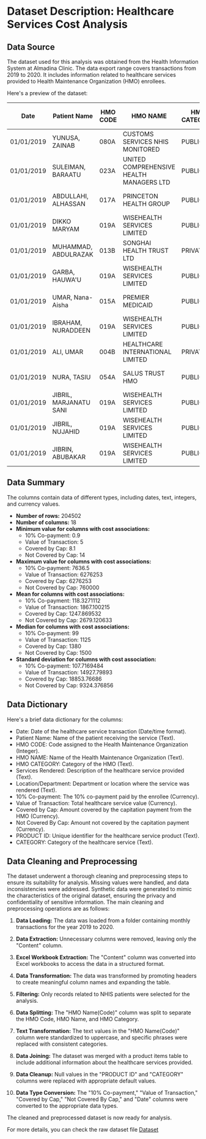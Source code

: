 # Dataset Description: Healthcare Services Cost Analysis

## Data Source

The dataset used for this analysis was obtained from the Health Information System at Almadina Clinic. The data export range covers transactions from 2019 to 2020. It includes information related to healthcare services provided to Health Maintenance Organization (HMO) enrollees.

Here's a preview of the dataset:

| Date       | Patient Name           | HMO CODE | HMO NAME                            | HMO CATEGORY | Services Rendered       | Location/Department | 10% Co-payment | Value of Transaction | Covered by Cap | Not Covered By Cap | PRODUCT ID | CATEGORY       |
|------------|------------------------|----------|-------------------------------------|--------------|-------------------------|---------------------|-----------------|----------------------|----------------|--------------------|------------|----------------|
| 01/01/2019 | YUNUSA, ZAINAB         | 080A     | CUSTOMS SERVICES NHIS MONITORED     | PUBLIC       | GP Consultation - (NHIS) | Almadina Clinic     | null            | 1,500.00             | 1,500.00       | null               | CL0084     | Medical Service|
| 01/01/2019 | SULEIMAN, BARAATU      | 023A     | UNITED COMPREHENSIVE HEALTH MANAGERS LTD | PUBLIC       | GP Consultation - (NHIS) | Almadina Clinic     | null            | 1,500.00             | 1,500.00       | null               | CL0084     | Medical Service|
| 01/01/2019 | ABDULLAHI, ALHASSAN    | 017A     | PRINCETON HEALTH GROUP               | PUBLIC       | GP Consultation - (NHIS) | Almadina Clinic     | null            | 1,500.00             | 1,500.00       | null               | CL0084     | Medical Service|
| 01/01/2019 | DIKKO MARYAM           | 019A     | WISEHEALTH SERVICES LIMITED          | PUBLIC       | GP Consultation - (NHIS) | Almadina Clinic     | null            | 1,500.00             | 1,500.00       | null               | CL0084     | Medical Service|
| 01/01/2019 | MUHAMMAD, ABDULRAZAK   | 013B     | SONGHAI HEALTH TRUST LTD             | PRIVATE      | GP Consultation - (NHIS) | Almadina Clinic     | null            | 1,500.00             | 1,500.00       | null               | CL0084     | Medical Service|
| 01/01/2019 | GARBA, HAUWA'U         | 019A     | WISEHEALTH SERVICES LIMITED          | PUBLIC       | GP Consultation - (NHIS) | Almadina Clinic     | null            | 1,500.00             | 1,500.00       | null               | CL0084     | Medical Service|
| 01/01/2019 | UMAR, Nana-Aisha       | 015A     | PREMIER MEDICAID                    | PUBLIC       | GP Consultation - (NHIS) | Almadina Clinic     | null            | 1,500.00             | 1,500.00       | null               | CL0084     | Medical Service|
| 01/01/2019 | IBRAHAM, NURADDEEN     | 019A     | WISEHEALTH SERVICES LIMITED          | PUBLIC       | GP Consultation - (NHIS) | Almadina Clinic     | null            | 1,500.00             | 1,500.00       | null               | CL0084     | Medical Service|
| 01/01/2019 | ALI, UMAR              | 004B     | HEALTHCARE INTERNATIONAL LIMITED     | PRIVATE      | GP Consultation - (NHIS) | Almadina Clinic     | null            | 1,500.00             | null           | 1,000.00           | CL0084     | Medical Service|
| 01/01/2019 | NURA, TASIU            | 054A     | SALUS TRUST HMO                     | PUBLIC       | GP Consultation - (NHIS) | Almadina Clinic     | null            | 1,500.00             | null           | 1,000.00           | CL0084     | Medical Service|
| 01/01/2019 | JIBRIL, MARJANATU SANI | 019A     | WISEHEALTH SERVICES LIMITED          | PUBLIC       | GP Consultation - (NHIS) | Almadina Clinic     | null            | 1,500.00             | 1,500.00       | null               | CL0084     | Medical Service|
| 01/01/2019 | JIBRIL, NUJAHID        | 019A     | WISEHEALTH SERVICES LIMITED          | PUBLIC       | GP Consultation - (NHIS) | Almadina Clinic     | null            | 1,500.00             | 1,500.00       | null               | CL0084     | Medical Service|
| 01/01/2019 | JIBRIN, ABUBAKAR       | 019A     | WISEHEALTH SERVICES LIMITED          | PUBLIC       | GP Consultation - (NHIS) | Almadina Clinic     | null            | 1,500.00             | 1,500.00       | null               | CL0084     | Medical Service|

## Data Summary
The columns contain data of different types, including dates, text, integers, and currency values.

* **Number of rows:** 204502
* **Number of columns:** 18
* **Minimum value for columns with cost associations:**
    * 10% Co-payment: 0.9
    * Value of Transaction: 5
    * Covered by Cap: 8.1
    * Not Covered by Cap: 14
* **Maximum value for columns with cost associations:**
    * 10% Co-payment: 7636.5
    * Value of Transaction: 6276253
    * Covered by Cap: 6276253
    * Not Covered by Cap: 760000
* **Mean for columns with cost associations:**
    * 10% Co-payment: 118.3271112
    * Value of Transaction: 1867.100215
    * Covered by Cap: 1247.869532
    * Not Covered by Cap: 2679.120633
* **Median for columns with cost associations:**
    * 10% Co-payment: 99
    * Value of Transaction: 1125
    * Covered by Cap: 1380
    * Not Covered by Cap: 1500
* **Standard deviation for columns with cost association:**
     * 10% Co-payment: 107.7169484
    * Value of Transaction: 14927.79893
    * Covered by Cap: 18853.76686
    * Not Covered by Cap: 9324.376856

## Data Dictionary

Here's a brief data dictionary for the columns:

- Date: Date of the healthcare service transaction (Date/time format).
- Patient Name: Name of the patient receiving the service (Text).
- HMO CODE: Code assigned to the Health Maintenance Organization (Integer).
- HMO NAME: Name of the Health Maintenance Organization (Text).
- HMO CATEGORY: Category of the HMO (Text).
- Services Rendered: Description of the healthcare service provided (Text).
- Location/Department: Department or location where the service was rendered (Text).
- 10% Co-payment: The 10% co-payment paid by the enrollee (Currency).
- Value of Transaction: Total healthcare service value (Currency).
- Covered by Cap: Amount covered by the capitation payment from the HMO (Currency).
- Not Covered By Cap: Amount not covered by the capitation payment (Currency).
- PRODUCT ID: Unique identifier for the healthcare service product (Text).
- CATEGORY: Category of the healthcare service (Text).

## Data Cleaning and Preprocessing

The dataset underwent a thorough cleaning and preprocessing steps to ensure its suitability for analysis. Missing values were handled, and data inconsistencies were addressed. Synthetic data were generated to mimic the characteristics of the original dataset, ensuring the privacy and confidentiality of sensitive information. The main cleaning and preprocessing operations are as follows:

1. **Data Loading:** The data was loaded from a folder containing monthly transactions for the year 2019 to 2020.

2. **Data Extraction:** Unnecessary columns were removed, leaving only the "Content" column.

3. **Excel Workbook Extraction:** The "Content" column was converted into Excel workbooks to access the data in a structured format.

4. **Data Transformation:** The data was transformed by promoting headers to create meaningful column names and expanding the table.

5. **Filtering:** Only records related to NHIS patients were selected for the analysis.

6. **Data Splitting:** The "HMO Name(Code)" column was split to separate the HMO Code, HMO Name, and HMO Category.

7. **Text Transformation:** The text values in the "HMO Name(Code)" column were standardized to uppercase, and specific phrases were replaced with consistent categories.

8. **Data Joining:** The dataset was merged with a product items table to include additional information about the healthcare services provided.

9. **Data Cleanup:** Null values in the "PRODUCT ID" and "CATEGORY" columns were replaced with appropriate default values.

10. **Data Type Conversion:** The "10% Co-payment," "Value of Transaction," "Covered by Cap," "Not Covered By Cap," and "Date" columns were converted to the appropriate data types.

The cleaned and preprocessed dataset is now ready for analysis.

For more details, you can check the raw dataset file [Dataset](https://docs.google.com/spreadsheets/d/1dEK3mo-xPwsMboUCSEvhyibJBreFr1Uh/edit?usp=sharing&ouid=106517304862390569506&rtpof=true&sd=true)


